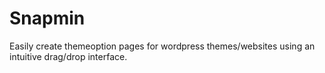 Snapmin
=======

Easily create themeoption pages for wordpress themes/websites using an intuitive drag/drop interface.
